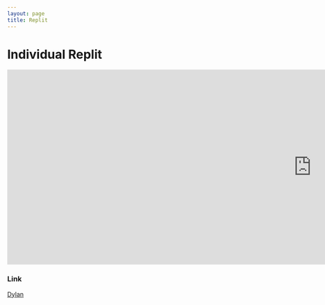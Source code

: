 ```yaml
---
layout: page
title: Replit
---
```


# Individual Replit

<iframe id='iframe'  src="https://replit.com/~" name="iframe_a" width="1400" height="450" frameborder="0" scrolling="yes"></iframe>

### Link
<a href="https://replit.com/@DylanRoman/DataStruc2?lite=true" target="iframe_a">Dylan</a>
